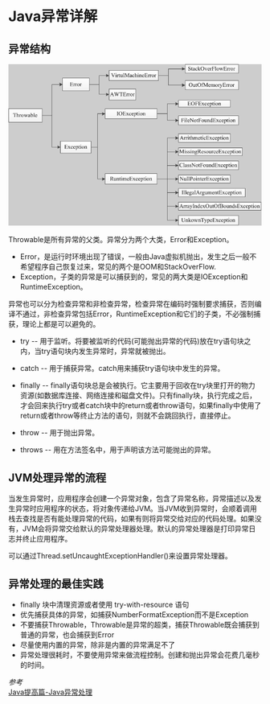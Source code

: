 # Java异常详解

## 异常结构

![异常结构图](../../../img/java-exception.png)

Throwable是所有异常的父类。异常分为两个大类，Error和Exception。

- Error，是运行时环境出现了错误，一般由Java虚拟机抛出，发生之后一般不希望程序自己恢复过来，常见的两个是OOM和StackOverFlow.
- Exception，子类的异常是可以捕获到的，常见的两大类是IOException和RuntimeException。

异常也可以分为检查异常和非检查异常，检查异常在编码时强制要求捕获，否则编译不通过，非检查异常包括Error，RuntimeException和它们的子类，不必强制捕获，理论上都是可以避免的。

- try        -- 用于监听。将要被监听的代码(可能抛出异常的代码)放在try语句块之内，当try语句块内发生异常时，异常就被抛出。
- catch   -- 用于捕获异常。catch用来捕获try语句块中发生的异常。

- finally  -- finally语句块总是会被执行。它主要用于回收在try块里打开的物力资源(如数据库连接、网络连接和磁盘文件)。只有finally块，执行完成之后，才会回来执行try或者catch块中的return或者throw语句，如果finally中使用了return或者throw等终止方法的语句，则就不会跳回执行，直接停止。
- throw   -- 用于抛出异常。
- throws -- 用在方法签名中，用于声明该方法可能抛出的异常。

## JVM处理异常的流程

当发生异常时，应用程序会创建一个异常对象，包含了异常名称，异常描述以及发生异常时应用程序的状态，将对象传递给JVM。当JVM收到异常时，会顺着调用栈去查找是否有能处理异常的代码，如果有则将异常交给对应的代码处理。如果没有，JVM会将异常交给默认的异常处理器处理。默认的异常处理器是打印异常日志并终止应用程序。

可以通过Thread.setUncaughtExceptionHandler()来设置异常处理器。

## 异常处理的最佳实践

- finally 块中清理资源或者使用 try-with-resource 语句
- 优先捕获具体的异常，如捕获NumberFormatException而不是Exception
- 不要捕获Throwable，Throwable是异常的超类，捕获Throwable既会捕获到普通的异常，也会捕获到Error
- 尽量使用内置的异常，除非是内置的异常满足不了
- 异常处理很耗时，不要使用异常来做流程控制。创建和抛出异常会花费几毫秒的时间。

*参考*  
[Java提高篇-Java异常处理](http://www.cnblogs.com/Qian123/p/5715402.html)
